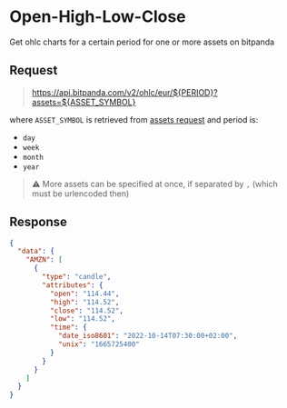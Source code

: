 # Open-High-Low-Close

Get ohlc charts for a certain period for one or more assets on bitpanda

## Request

> <https://api.bitpanda.com/v2/ohlc/eur/${PERIOD}?assets=${ASSET_SYMBOL}>

where `ASSET_SYMBOL` is retrieved from [assets request](assets.md) and period is:

- `day`
- `week`
- `month`
- `year`

> ⚠️ More assets can be specified at once, if separated by `,` (which must be urlencoded then)

## Response

```json
{
  "data": {
    "AMZN": [
      {
        "type": "candle",
        "attributes": {
          "open": "114.44",
          "high": "114.52",
          "close": "114.52",
          "low": "114.52",
          "time": {
            "date_iso8601": "2022-10-14T07:30:00+02:00",
            "unix": "1665725400"
          }
        }
      }
    ]
  }
}
```

